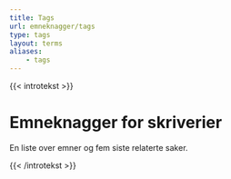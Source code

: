 ```yaml
---
title: Tags
url: emneknagger/tags
type: tags
layout: terms
aliases:
    - tags
---
```

{{< introtekst >}}
<h1>Emneknagger for skriverier</h1>
<p>En liste over emner og fem siste relaterte saker.</p>
{{< /introtekst >}}
